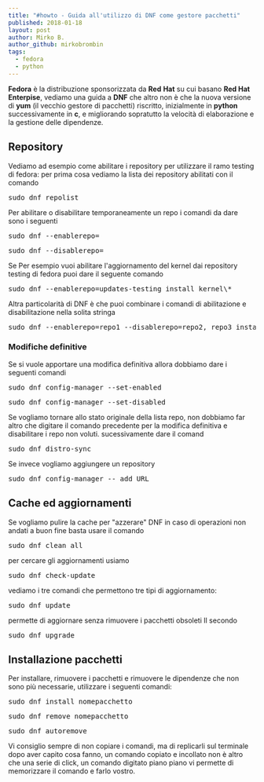 ```yaml
---
title: "#howto - Guida all'utilizzo di DNF come gestore pacchetti"
published: 2018-01-18
layout: post
author: Mirko B.
author_github: mirkobrombin
tags:
  - fedora  
  - python
---
```

**Fedora** è la distribuzione sponsorizzata da **Red** **Hat** su cui basano **Red Hat Enterpise**, vediamo una guida a **DNF** che altro non è che la nuova versione di **yum** (il vecchio gestore di pacchetti) riscritto, inizialmente in **python** successivamente in **c**, e migliorando sopratutto la velocità di elaborazione e la gestione delle dipendenze. 


## Repository
Vediamo ad esempio come abilitare i repository per utilizzare il ramo testing di fedora: per prima cosa vediamo la lista dei repository abilitati con il comando

<pre>sudo dnf repolist</pre>

Per abilitare o disabilitare temporaneamente un repo i comandi da dare sono i seguenti

<pre>sudo dnf --enablerepo=<nomerepo></pre>

<pre>sudo dnf --disablerepo=<nomerepo></pre>

Se Per esempio vuoi abilitare l'aggiornamento del kernel dai repository testing di fedora puoi dare il seguente comando

<pre>sudo dnf --enablerepo=updates-testing install kernel\*</pre>

Altra particolarità di DNF è che puoi combinare i comandi di abilitazione e disabilitazione nella solita stringa

<pre>sudo dnf --enablerepo=repo1 --disablerepo=repo2, repo3 install <package></pre>

### Modifiche definitive

Se si vuole apportare una modifica definitiva allora dobbiamo dare i seguenti comandi

<pre>sudo dnf config-manager --set-enabled <nomerepo></pre>

<pre>sudo dnf config-manager --set-disabled <nomerepo></pre>

Se vogliamo tornare allo stato originale della lista repo, non dobbiamo far altro che digitare il comando precedente per la modifica definitiva e disabilitare i repo non voluti. sucessivamente dare il comand

<pre>sudo dnf distro-sync</pre>

Se invece vogliamo aggiungere un repository

<pre>sudo dnf config-manager -- add URL</pre>

## Cache ed aggiornamenti
Se vogliamo pulire la cache per "azzerare" DNF in caso di operazioni non andati a buon fine basta usare il comando

<pre>sudo dnf clean all</pre>

per cercare gli aggiornamenti usiamo

<pre>sudo dnf check-update</pre>

vediamo i tre comandi che permettono tre tipi di aggiornamento:

<pre>sudo dnf update</pre>

permette di aggiornare senza rimuovere i pacchetti obsoleti Il secondo

<pre>sudo dnf upgrade</pre>

## Installazione pacchetti
Per installare, rimuovere i pacchetti e rimuovere le dipendenze che non sono più necessarie, utilizzare i seguenti comandi:

<pre>sudo dnf install nomepacchetto</pre>

<pre>sudo dnf remove nomepacchetto</pre>

<pre>sudo dnf autoremove</pre>

Vi consiglio sempre di non copiare i comandi, ma di replicarli sul terminale dopo aver capito cosa fanno, un comando copiato e incollato non è altro che una serie di click, un comando digitato piano piano vi permette di memorizzare il comando e farlo vostro.